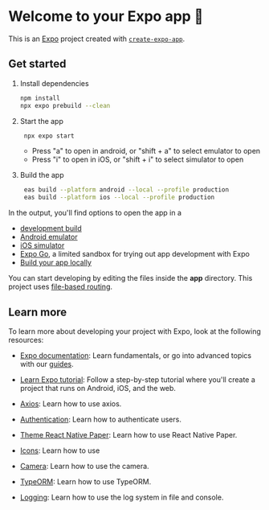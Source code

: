 # Welcome to your Expo app 👋

This is an [Expo](https://expo.dev) project created with [`create-expo-app`](https://www.npmjs.com/package/create-expo-app).

## Get started

1. Install dependencies

   ```bash
   npm install
   npx expo prebuild --clean
   ```

2. Start the app

   ```bash
    npx expo start
   ```
   - Press "a" to open in android, or "shift + a" to select emulator to open
   - Press "i" to open in iOS, or "shift + i" to select simulator to open

3. Build the app

   ```bash
    eas build --platform android --local --profile production
    eas build --platform ios --local --profile production
   ```
In the output, you'll find options to open the app in a

- [development build](https://docs.expo.dev/develop/development-builds/introduction/)
- [Android emulator](https://docs.expo.dev/workflow/android-studio-emulator/)
- [iOS simulator](https://docs.expo.dev/workflow/ios-simulator/)
- [Expo Go](https://expo.dev/go), a limited sandbox for trying out app development with Expo
- [Build your app locally](https://docs.expo.dev/guides/local-app-production/)

You can start developing by editing the files inside the **app** directory. This project uses [file-based routing](https://docs.expo.dev/router/introduction).

## Learn more

To learn more about developing your project with Expo, look at the following resources:

- [Expo documentation](https://docs.expo.dev/): Learn fundamentals, or go into advanced topics with our [guides](https://docs.expo.dev/guides).
- [Learn Expo tutorial](https://docs.expo.dev/tutorial/introduction/): Follow a step-by-step tutorial where you'll create a project that runs on Android, iOS, and the web.

- [Axios](https://medium.com/@highlanderfullstack/chamadas-de-api-de-front-end-com-typescript-e-axios-fdc37501347f): Learn how to use axios.
- [Authentication](https://dev.to/proesc/fluxo-de-autenticacao-no-react-native-usando-expo-router-61h): Learn how to authenticate users.
- [Theme React Native Paper](https://callstack.github.io/react-native-paper/): Learn how to use React Native Paper.
- [Icons](https://ionic.io/ionicons): Learn how to use
- [Camera](https://docs.expo.dev/versions/latest/sdk/camera/): Learn how to use the camera.
- [TypeORM](https://typeorm.io): Learn how to use TypeORM.
- [Logging](https://www.npmjs.com/package/react-native-logs): Learn how to use the log system in file and console.